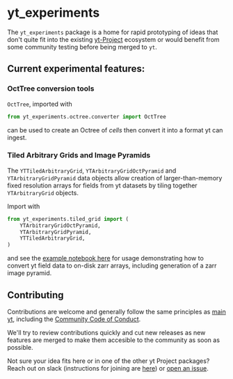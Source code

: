 # yt_experiments

The `yt_experiments` package is a home for rapid prototyping of ideas that don't quite fit into the existing [yt-Project](https://yt-project.org/) ecosystem or would benefit from some community testing before being merged to `yt`.

## Current experimental features:

### OctTree conversion tools

`OctTree`, imported with

```python
from yt_experiments.octree.converter import OctTree
```

can be used to create an Octree of *cells* then convert it into a format yt can ingest.

### Tiled Arbitrary Grids and Image Pyramids

The `YTTiledArbitraryGrid`, `YTArbitraryGridOctPyramid` and `YTArbitraryGridPyramid` data objects allow creation of larger-than-memory fixed resolution arrays for fields from yt datasets by tiling together `YTArbitraryGrid` objects.

Import with

```python
from yt_experiments.tiled_grid import (
    YTArbitraryGridOctPyramid,
    YTArbitraryGridPyramid,
    YTTiledArbitraryGrid,
)
```

and see the [example notebook here](https://github.com/yt-project/yt_experiments/blob/main/examples/tiled_grids_intro.ipynb) for usage demonstrating how to convert yt field data to on-disk zarr arrays, including generation of a zarr image pyramid.

## Contributing

Contributions are welcome and generally follow the same principles as [main yt](https://yt-project.org/docs/dev/developing/index.html), including the [Community Code of Conduct](https://yt-project.org/docs/dev/developing/developing.html#yt-community-code-of-conduct).

We'll try to review contributions quickly and cut new releases as new features are merged to make them accesible to the community as soon as possible.

Not sure your idea fits here or in one of the other yt Project packages? Reach out on slack (instructions for joining are [here](https://yt-project.org/community.html)) or [open an issue](https://github.com/yt-project/yt_experiments/issues/new).
